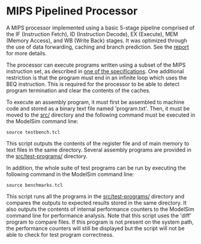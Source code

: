 # MIPS Pipelined Processor

A MIPS processor implemented using a basic 5-stage pipeline comprised of the IF (Instruction Fetch), ID (Instruction Decode), EX (Execute), MEM (Memory Access), and WB (Write Back) stages. It was optimized through the use of data forwarding, caching and branch prediction. See the [report](report/final-report/final-report.pdf) for more details.

The processor can execute programs written using a subset of the MIPS instruction set, as described in [one of the specifications](specs/W17ECSE425P4PipelinedProcessor.pdf). One additional restriction is that the program must end in an infinite loop which uses the BEQ instruction. This is required for the processor to be able to detect program termination and clear the contents of the caches.

To execute an assembly program, it must first be assembled to machine code and stored as a binary text file named 'program.txt'. Then, it must be moved to the [src/](src/) directory and the following command must be executed in the ModelSim command line:

```
source testbench.tcl
```

This script outputs the contents of the register file and of main memory to text files in the same directory. Several assembly programs are provided in the [src/test-programs/](src/test-programs/) directory.

In addition, the whole suite of test programs can be run by executing the following command in the ModelSim command line:

```
source benchmarks.tcl
```

This script runs all the programs in the [src/test-programs/](src/test-programs/) directory and compares the outputs to expected results stored in the same directory. It also outputs the contents of internal performance counters to the ModelSim command line for performance analysis. Note that this script uses the 'diff' program to compare files. If this program is not present on the system path, the performance counters will still be displayed but the script will not be able to check for test program correctness.

